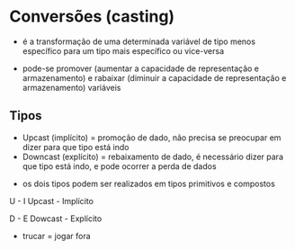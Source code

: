 # Conversões (casting)

- é a transformação de uma determinada variável de tipo menos 
específico para um tipo mais específico ou vice-versa

- pode-se promover (aumentar a capacidade de representação e
armazenamento) e rabaixar (diminuir a capacidade de representação e
armazenamento) variáveis 

## Tipos 

- Upcast (implícito) = promoção de dado, não precisa se preocupar em 
dizer para que tipo está indo
- Downcast (explícito) = rebaixamento de dado, é necessário dizer para
que tipo está indo, e pode ocorrer a perda de dados

* os dois tipos podem ser realizados em tipos primitivos e compostos

U - I
Upcast - Implícito

D - E
Dowcast - Explícito

       

- trucar = jogar fora

 
